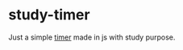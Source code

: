 # study-timer

 Just a simple [timer](https://devlima.github.io/calculator) made in js with study purpose.